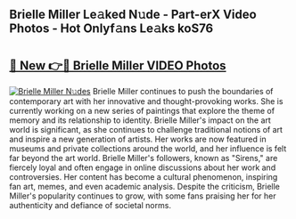 ## Brielle Miller Le𝚊ked N𝚞de - Part-erX Video Photos - Hot Onlyf𝚊ns Le𝚊ks koS76

# <h2><a href="http://ac43177.deff.icu/?id=Brielle+Miller">🔗 New 👉🔴 Brielle Miller VIDEO Photos</a></h2>

[![Brielle Miller N𝚞des](https://i.imgur.com/rIISA9y.gif)](http://ac43177.deff.icu/?id=Brielle+Miller)
Brielle Miller continues to push the boundaries of contemporary art with her innovative and thought-provoking works. She is currently working on a new series of paintings that explore the theme of memory and its relationship to identity. Brielle Miller's impact on the art world is significant, as she continues to challenge traditional notions of art and inspire a new generation of artists. Her works are now featured in museums and private collections around the world, and her influence is felt far beyond the art world. Brielle Miller's followers, known as "Sirens," are fiercely loyal and often engage in online discussions about her work and controversies. Her content has become a cultural phenomenon, inspiring fan art, memes, and even academic analysis. Despite the criticism, Brielle Miller's popularity continues to grow, with some fans praising her for her authenticity and defiance of societal norms.
